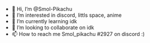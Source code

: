 - 👋 Hi, I’m @Smol-Pikachu
- 👀 I’m interested in discord, littls space, anime
- 🌱 I’m currently learning idk
- 💞️ I’m looking to collaborate on idk
- 📫 How to reach me Smol_pikachu #2927 on discord :)

<!---
Smol-Pikachu/Smol-Pikachu is a ✨ special ✨ repository because its `README.md` (this file) appears on your GitHub profile.
You can click the Preview link to take a look at your changes.
--->
